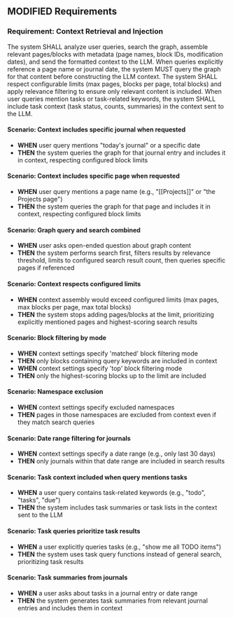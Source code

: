 ## MODIFIED Requirements

### Requirement: Context Retrieval and Injection
The system SHALL analyze user queries, search the graph, assemble relevant pages/blocks with metadata (page names, block IDs, modification dates), and send the formatted context to the LLM. When queries explicitly reference a page name or journal date, the system MUST query the graph for that content before constructing the LLM context. The system SHALL respect configurable limits (max pages, blocks per page, total blocks) and apply relevance filtering to ensure only relevant content is included. When user queries mention tasks or task-related keywords, the system SHALL include task context (task status, counts, summaries) in the context sent to the LLM.

#### Scenario: Context includes specific journal when requested
- **WHEN** user query mentions "today's journal" or a specific date
- **THEN** the system queries the graph for that journal entry and includes it in context, respecting configured block limits

#### Scenario: Context includes specific page when requested
- **WHEN** user query mentions a page name (e.g., "[[Projects]]" or "the Projects page")
- **THEN** the system queries the graph for that page and includes it in context, respecting configured block limits

#### Scenario: Graph query and search combined
- **WHEN** user asks open-ended question about graph content
- **THEN** the system performs search first, filters results by relevance threshold, limits to configured search result count, then queries specific pages if referenced

#### Scenario: Context respects configured limits
- **WHEN** context assembly would exceed configured limits (max pages, max blocks per page, max total blocks)
- **THEN** the system stops adding pages/blocks at the limit, prioritizing explicitly mentioned pages and highest-scoring search results

#### Scenario: Block filtering by mode
- **WHEN** context settings specify 'matched' block filtering mode
- **THEN** only blocks containing query keywords are included in context
- **WHEN** context settings specify 'top' block filtering mode
- **THEN** only the highest-scoring blocks up to the limit are included

#### Scenario: Namespace exclusion
- **WHEN** context settings specify excluded namespaces
- **THEN** pages in those namespaces are excluded from context even if they match search queries

#### Scenario: Date range filtering for journals
- **WHEN** context settings specify a date range (e.g., only last 30 days)
- **THEN** only journals within that date range are included in search results

#### Scenario: Task context included when query mentions tasks
- **WHEN** a user query contains task-related keywords (e.g., "todo", "tasks", "due")
- **THEN** the system includes task summaries or task lists in the context sent to the LLM

#### Scenario: Task queries prioritize task results
- **WHEN** a user explicitly queries tasks (e.g., "show me all TODO items")
- **THEN** the system uses task query functions instead of general search, prioritizing task results

#### Scenario: Task summaries from journals
- **WHEN** a user asks about tasks in a journal entry or date range
- **THEN** the system generates task summaries from relevant journal entries and includes them in context

